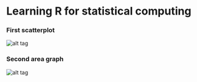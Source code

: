 # Learning R for statistical computing

### First scatterplot
![alt tag](https://github.com/mgruesbeck/learn-R-for-statistical-computing/blob/master/1-scatterplot/scatterplot.png)

### Second area graph 
![alt tag](https://github.com/mgruesbeck/learn-R-for-statistical-computing/blob/master/2-datestamps/time_series.svg)

